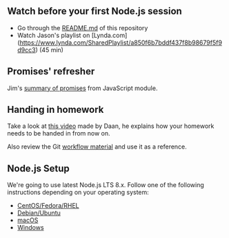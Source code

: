 ## Watch before your first Node.js session

- Go through the [README.md](https://github.com/HackYourFuture/Node.js) of this
  repository
- Watch Jason's playlist on [Lynda.com]
  (https://www.lynda.com/SharedPlaylist/a850f6b7bddf437f8b98679f5f9d9cc3) (45 min)

## Promises' refresher

Jim's [summary of promises](https://github.com/remarcmij/JavaScript/blob/master/fundamentals/promises.md)
from JavaScript module.

## Handing in homework

Take a look at [this video](https://www.youtube.com/watch?v=-o0yomUVVpU&index=2&list=PLVYDhqbgYpYUGxRdtQdYVE5Q8h3bt6SIA)
made by Daan, he explains how your homework needs to be handed in from now on.

Also review the Git [workflow material](https://github.com/HackYourFuture/Git/blob/master/Lecture-3.md)
and use it as a reference.

## Node.js Setup

We're going to use latest Node.js LTS 8.x. Follow one of the following
instructions depending on your operating system:

* [CentOS/Fedora/RHEL](https://github.com/nodesource/distributions#rpminstall)
* [Debian/Ubuntu](https://github.com/nodesource/distributions#debinstall)
* [macOS](https://nodejs.org/en/download/)
* [Windows](https://nodejs.org/en/download/)
